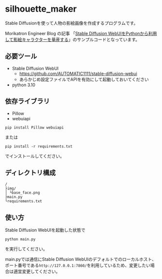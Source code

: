 # silhouette_maker
Stable Diffusionを使って人物の影絵画像を作成するプログラムです。

Morikatron Engineer Blog の記事 「[Stable Diffusion WebUIをPythonから利用して影絵キャラクターを量産する](URL)」のサンプルコードとなっています。

## 必要ツール
- Stable Diffusion WebUI
  - https://github.com/AUTOMATIC1111/stable-diffusion-webui
  - あらかじめ設定ファイルでAPIを有効にして起動しておいてください
- python 3.10

## 依存ライブラリ
- Pillow
- webuiapi

```
pip install Pillow webuiapi
```
または
```
pip install -r requirements.txt
```
でインストールしてください。
## ディレクトリ構成
```
/
├img/
│ └base_face.png
├main.py
└requirements.txt
```

## 使い方
Stable Diffusion WebUIを起動した状態で
```
python main.py
```
を実行してください。

main.pyでは通信にStable Diffusion WebUIのデフォルトでのローカルホスト、ポート番号である`http://127.0.0.1:7860/`を利用しているため、変更したい場合は適宜変更してください。

